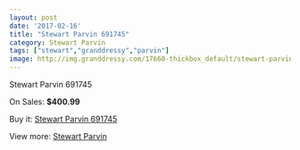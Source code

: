 ```yaml
---
layout: post
date: '2017-02-16'
title: "Stewart Parvin 691745"
category: Stewart Parvin
tags: ["stewart","granddressy","parvin"]
image: http://img.granddressy.com/17660-thickbox_default/stewart-parvin-691745.jpg
---
```

Stewart Parvin 691745

On Sales: **$400.99**
<a href="https://www.granddressy.com/en/stewart-parvin/16660-stewart-parvin-691745.html"><amp-img layout="responsive" width="600" height="600" src="//img.granddressy.com/17660-thickbox_default/stewart-parvin-691745.jpg" alt="Stewart Parvin 691745 0" /></a>

Buy it: [Stewart Parvin 691745](https://www.granddressy.com/en/stewart-parvin/16660-stewart-parvin-691745.html "Stewart Parvin 691745")

View more: [Stewart Parvin](https://www.granddressy.com/en/110-stewart-parvin "Stewart Parvin")